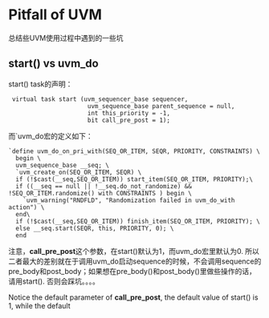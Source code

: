# Pitfall of UVM

总结些UVM使用过程中遇到的一些坑



## start() vs uvm_do

start() task的声明：

```
 virtual task start (uvm_sequencer_base sequencer,
                      uvm_sequence_base parent_sequence = null,
                      int this_priority = -1,
                      bit call_pre_post = 1);
```

而`uvm_do宏的定义如下：

```
`define uvm_do_on_pri_with(SEQ_OR_ITEM, SEQR, PRIORITY, CONSTRAINTS) \
  begin \
  uvm_sequence_base __seq; \
  `uvm_create_on(SEQ_OR_ITEM, SEQR) \
  if (!$cast(__seq,SEQ_OR_ITEM)) start_item(SEQ_OR_ITEM, PRIORITY);\
  if ((__seq == null || !__seq.do_not_randomize) && !SEQ_OR_ITEM.randomize() with CONSTRAINTS ) begin \
    `uvm_warning("RNDFLD", "Randomization failed in uvm_do_with action") \
  end\
  if (!$cast(__seq,SEQ_OR_ITEM)) finish_item(SEQ_OR_ITEM, PRIORITY); \
  else __seq.start(SEQR, this, PRIORITY, 0); \
  end

```

注意，**call_pre_post**这个参数，在start()默认为1，而uvm_do宏里默认为0. 所以二者最大的差别就在于调用uvm_do启动sequence的时候，不会调用sequence的pre_body和post_body；如果想在pre_body()和post_body()里做些操作的话，请用start(). 否则会踩坑。。。。

Notice the default parameter of **call_pre_post**, the default value of start() is 1, while the default 



## 